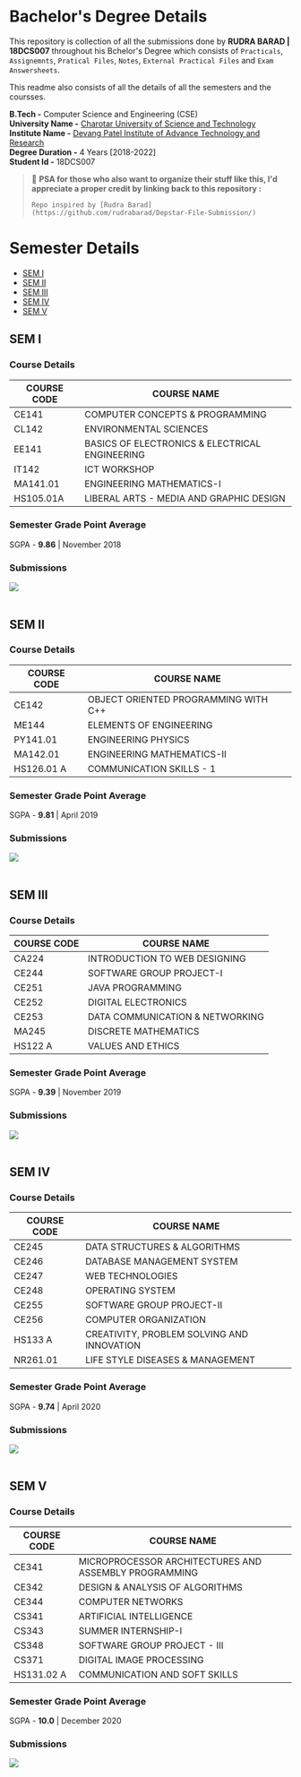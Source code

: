 # Bachelor's Degree Details

This repository is collection of all the submissions done by **RUDRA BARAD | 18DCS007** throughout his Bchelor's Degree which consists of ``Practicals``, ``Assignemnts``, ``Pratical Files``, ``Notes``, ``External Practical Files`` and ``Exam Answersheets``.

This readme also consists of all the details of all the semesters and the coursses. 

**B.Tech -** Computer Science and Engineering (CSE) <br>
**University Name -** [Charotar University of Science and Technology](https://www.charusat.ac.in/) <br>
**Institute Name -** [Devang Patel Institute of Advance Technology and Research](https://www.charusat.ac.in/depstar/) <br>
**Degree Duration -** 4 Years [2018-2022] <br>
**Student Id -** 18DCS007 <br>

> 📢 **PSA for those who also want to organize their stuff like this, I'd appreciate a proper credit by linking back to this repository :**
> ```
> Repo inspired by [Rudra Barad](https://github.com/rudrabarad/Depstar-File-Submission/)


# Semester Details
- [SEM I](https://github.com/rudrabarad/Depstar-File-Submission#sem-i)
- [SEM II](https://github.com/rudrabarad/Depstar-File-Submission#sem-ii)
- [SEM III](https://github.com/rudrabarad/Depstar-File-Submission#sem-iii)
- [SEM IV](https://github.com/rudrabarad/Depstar-File-Submission#sem-iv)
- [SEM V](https://github.com/rudrabarad/Depstar-File-Submission#sem-v)

## SEM I
### Course Details
COURSE CODE | COURSE NAME
------------| -------------
CE141     | COMPUTER CONCEPTS & PROGRAMMING
CL142     | ENVIRONMENTAL SCIENCES
EE141     | BASICS OF ELECTRONICS & ELECTRICAL ENGINEERING
IT142     | ICT WORKSHOP
MA141.01  | ENGINEERING MATHEMATICS-I
HS105.01A | LIBERAL ARTS - MEDIA AND GRAPHIC DESIGN
### Semester Grade Point Average
SGPA - **9.86** | November 2018
### Submissions
[![](https://img.shields.io/badge/Practical_Files_&_Assignments-Click_Here-%23FF0000.svg?&style=flat&logoColor=white&color=white)](https://github.com/rudrabarad/Depstar-File-Submission/tree/master/SEM%20I)
<br><br>

## SEM II
### Course Details
COURSE CODE | COURSE NAME
------------| -------------
CE142      | OBJECT ORIENTED PROGRAMMING WITH C++
ME144      | ELEMENTS OF ENGINEERING
PY141.01   | ENGINEERING PHYSICS
MA142.01   | ENGINEERING MATHEMATICS-II
HS126.01 A | COMMUNICATION SKILLS - 1 
### Semester Grade Point Average
SGPA - **9.81** | April 2019
### Submissions
[![](https://img.shields.io/badge/Practical_Files_&_Assignments-Click_Here-%23FF0000.svg?&style=flat&logoColor=white&color=white)](https://github.com/rudrabarad/Depstar-File-Submission/tree/master/SEM%20II)
<br><br>

## SEM III
### Course Details
COURSE CODE | COURSE NAME
------------| -------------
CA224   | INTRODUCTION TO WEB DESIGNING
CE244   | SOFTWARE GROUP PROJECT-I
CE251   | JAVA PROGRAMMING
CE252   | DIGITAL ELECTRONICS
CE253   | DATA COMMUNICATION & NETWORKING
MA245   | DISCRETE MATHEMATICS
HS122 A | VALUES AND ETHICS
### Semester Grade Point Average
SGPA - **9.39** | November 2019
### Submissions
[![](https://img.shields.io/badge/Practical_Files_&_Assignments-Click_Here-%23FF0000.svg?&style=flat&logoColor=white&color=white)](https://github.com/rudrabarad/Depstar-File-Submission/tree/master/SEM%20III)
<br><br>

## SEM IV
### Course Details
COURSE CODE | COURSE NAME
------------| -------------
CE245    | DATA STRUCTURES & ALGORITHMS
CE246    | DATABASE MANAGEMENT SYSTEM
CE247    | WEB TECHNOLOGIES
CE248    |  OPERATING SYSTEM
CE255    | SOFTWARE GROUP PROJECT-II
CE256    | COMPUTER ORGANIZATION
HS133 A  | CREATIVITY, PROBLEM SOLVING AND INNOVATION
NR261.01 | LIFE STYLE DISEASES & MANAGEMENT
### Semester Grade Point Average
SGPA - **9.74** | April 2020
### Submissions
[![](https://img.shields.io/badge/Practical_Files_&_Assignments-Click_Here-%23FF0000.svg?&style=flat&logoColor=white&color=white)](https://github.com/rudrabarad/Depstar-File-Submission/tree/master/SEM%20IV)
<br><br>

## SEM V
### Course Details
COURSE CODE | COURSE NAME
------------| -------------
CE341      | MICROPROCESSOR ARCHITECTURES AND ASSEMBLY PROGRAMMING
CE342      | DESIGN & ANALYSIS OF ALGORITHMS
CE344      | COMPUTER NETWORKS
CS341      | ARTIFICIAL INTELLIGENCE
CS343      | SUMMER INTERNSHIP-I
CS348      | SOFTWARE GROUP PROJECT - III
CS371      | DIGITAL IMAGE PROCESSING
HS131.02 A | COMMUNICATION AND SOFT SKILLS
### Semester Grade Point Average
SGPA - **10.0** | December 2020
### Submissions
[![](https://img.shields.io/badge/Practical_Files_&_Assignments-Click_Here-%23FF0000.svg?&style=flat&logoColor=white&color=white)](https://github.com/rudrabarad/Depstar-File-Submission/tree/master/SEM%20V)
<br><br>



